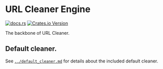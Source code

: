 # URL Cleaner Engine

[![docs.rs](https://img.shields.io/docsrs/url-cleaner-engine)](https://docs.rs/url-cleaner-engine/latest)
[![Crates.io Version](https://img.shields.io/crates/v/url-cleaner-engine)](https://crates.io/crates/url-cleaner-engine/)

The backbone of URL Cleaner.

## Default cleaner.

See [`../default_cleaner.md`](../default_cleaner.md) for details about the included default cleaner.
